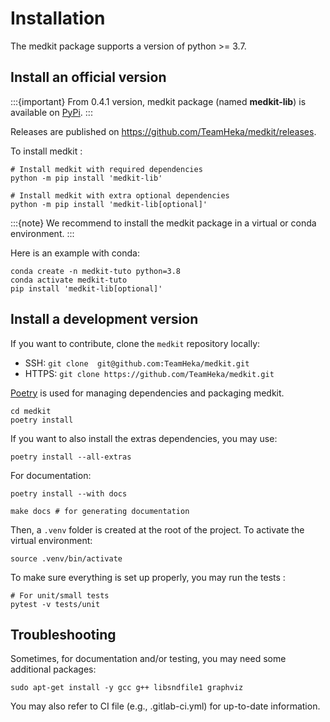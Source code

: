 # Installation

The medkit package supports a version of python >= 3.7.

## Install an official version

:::{important}
From 0.4.1 version, medkit package (named **medkit-lib**) is available on
[PyPi](https://pypi.org/project/medkit-lib/).
:::

Releases are published on <https://github.com/TeamHeka/medkit/releases>.

To install medkit :

```
# Install medkit with required dependencies
python -m pip install 'medkit-lib'

# Install medkit with extra optional dependencies
python -m pip install 'medkit-lib[optional]'
```

:::{note}
We recommend to install the medkit package in a virtual or conda environment.
:::

Here is an example with conda:
```
conda create -n medkit-tuto python=3.8
conda activate medkit-tuto
pip install 'medkit-lib[optional]'
```

## Install a development version

If you want to contribute, clone the `medkit` repository locally:
  - SSH: `git clone  git@github.com:TeamHeka/medkit.git`
  - HTTPS: `git clone https://github.com/TeamHeka/medkit.git`

[Poetry](https://python-poetry.org) is used for managing dependencies and
packaging medkit.

```shell
cd medkit
poetry install
```

If you want to also install the extras dependencies, you may use:
```shell
poetry install --all-extras
```

For documentation:
```shell
poetry install --with docs

make docs # for generating documentation
```

Then, a `.venv` folder is created at the root of the project. To activate the
virtual environment:
```shell
source .venv/bin/activate
```

To make sure everything is set up properly, you may run the tests :

```
# For unit/small tests
pytest -v tests/unit
```

## Troubleshooting

Sometimes, for documentation and/or testing, you may need some additional packages:

```
sudo apt-get install -y gcc g++ libsndfile1 graphviz
```
You may also refer to CI file (e.g., .gitlab-ci.yml) for up-to-date information.
